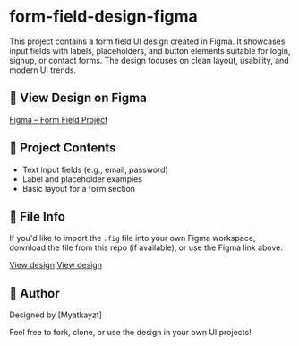 # form-field-design-figma

This project contains a form field UI design created in Figma. It showcases input fields with labels, placeholders, and button elements suitable for login, signup, or contact forms. The design focuses on clean layout, usability, and modern UI trends.

## 🔗 View Design on Figma

[Figma – Form Field Project](https://www.figma.com/design/0MPzivObRQhXLQ899BBRYI/Figma-First-Project?node-id=62-2&t=Bc7dUxFiqFWu3dRt-1)

## 📁 Project Contents

- Text input fields (e.g., email, password)
- Label and placeholder examples
- Basic layout for a form section

  
## 📄 File Info

If you'd like to import the `.fig` file into your own Figma workspace, download the file from this repo (if available), or use the Figma link above.

[View design](./Textinput2.png)
[View design](./Textinput.png)
  
## 👤 Author

Designed by [Myatkayzt]

Feel free to fork, clone, or use the design in your own UI projects!
